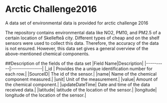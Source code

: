 # Arctic Challenge2016
A data set of environmental data is provided for arctic challenge 2016

The repository contains environmental data like NO2, PM10, and PM2.5 of a certain location of Skellefteå city. Different types of cheap and on the shelf sensors were used to collect this data. Therefore, the accuracy of the data is not ensured. However, this data set gives a general overview of the above-mentioned chemical components.

##Description of the fields of the data set
|Field Name|Description|
|----------|:---------------|
|_id | Provides the a unique identification number for each row.|
|SourceID| The id of the sensor.|
|name| Name of the chemical component measured.|
|unit| Unit of the measurement.|
|value| Amount of the chemical component.|
|updateDateTime| Date and time of the data received data.|
|latitude| latitude of the location of the sensor.|
|longitude| longitude of the location of the sensor.|
